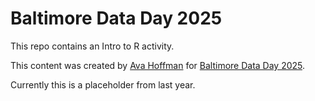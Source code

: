 # Baltimore Data Day 2025

This repo contains an Intro to R activity.

This content was created by [Ava Hoffman](https://github.com/avahoffman) for [Baltimore Data Day 2025](https://bniajfi.org/data_day/).

Currently this is a placeholder from last year.